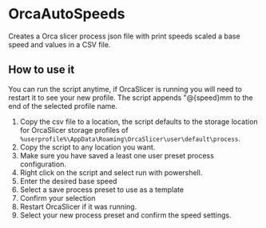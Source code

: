 # OrcaAutoSpeeds
Creates a Orca slicer process json file with print speeds scaled a base speed and values in a CSV file.
## How to use it
You can run the script anytime, if OrcaSlicer is running you will need to restart it to see your new profile.  The script appends "@{speed}mm to the end of the selected profile name.
1. Copy the csv file to a location, the script defaults to the storage location for OrcaSlicer storage profiles of `%userprofile%\AppData\Roaming\OrcaSlicer\user\default\process`.
2. Copy the script to any location you want.
3. Make sure you have saved a least one user preset process configuration.
4. Right click on the script and select run with powershell.
5. Enter the desired base speed
6. Select a save process preset to use as a template
7. Confirm your selection
8. Restart OrcaSlicer if it was running.
9. Select your new process preset and confirm the speed settings.
